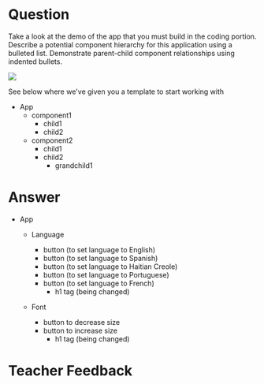 # Question

Take a look at the demo of the app that you must build in the coding portion. Describe a potential component hierarchy for this application using a bulleted list. Demonstrate parent-child component relationships using indented bullets.

![](../demo.gif)

See below where we've given you a template to start working with

- App
  - component1
    - child1
    - child2
  - component2
    - child1
    - child2
      - grandchild1

# Answer

- App
  - Language
    - button (to set language to English)
    - button (to set language to Spanish)
    - button (to set language to Haitian Creole)
    - button (to set language to Portuguese)
    - button (to set language to French)
      - h1 tag (being changed)

  - Font
    - button to decrease size
    - button to increase size
      - h1 tag (being changed)

# Teacher Feedback